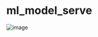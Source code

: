 # ml_model_serve


![image](https://user-images.githubusercontent.com/5849522/185427018-0e004122-5064-4398-9090-e5fde391b60b.png)
